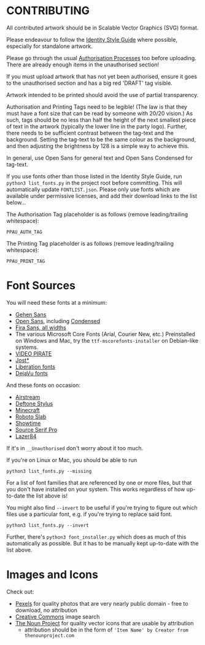 # CONTRIBUTING

All contributed artwork should be in Scalable Vector Graphics (SVG) format.

Please endeavour to follow the [Identity Style Guide](https://pirateparty.org.au/wiki/Identity_Style_Guide) where possible, especially for standalone artwork.

Please go through the usual [Authorisation Processes](https://pirateparty.org.au/wiki/Authorisation_processes) too before uploading. There are already enough items in the unauthorised section!

If you must upload artwork that has not yet been authorised, ensure it goes to the unauthorised section and has a big red 'DRAFT' tag visible.

Artwork intended to be printed should avoid the use of partial transparency.

Authorisation and Printing Tags need to be legible! (The law is that they must have a font size that can be read by someone with 20/20 vision.) As such, tags should be no less than half the height of the next smallest piece of text in the artwork (typically the lower line in the party logo). Further, there needs to be sufficient contrast between the tag-text and the background. Setting the tag-text to be the same colour as the background, and then adjusting the brightness by 128 is a simple way to achieve this.

In general, use Open Sans for general text and Open Sans Condensed for tag-text.

If you use fonts other than those listed in the Identity Style Guide, run `python3 list_fonts.py` in the project root before committing. This will automatically update `FONTLIST.json`. Please only use fonts which are available under permissive licenses, and add their download links to the list below...

The Authorisation Tag placeholder is as follows (remove leading/trailing whitespace):

    PPAU_AUTH_TAG

The Printing Tag placeholder is as follows (remove leading/trailing whitespace):

    PPAU_PRINT_TAG


# Font Sources

You will need these fonts at a minimum:

* [Gehen Sans](https://github.com/ppau/gehen-fonts/raw/gh-pages/gehen-sans-otf-0.4.tar.gz)
* [Open Sans](https://fonts.google.com/download?family=Open%20Sans), including [Condensed](https://fonts.google.com/download?family=Open%20Sans%20Condensed)
* [Fira Sans, all widths](https://bboxtype.com/downloads/Fira/Download_Folder_FiraSans_4301.zip)
* The various Microsoft Core Fonts (Arial, Courier New, etc.) Preinstalled on Windows and Mac, try the `ttf-mscorefonts-installer` on Debian-like systems.
* [VIDEO PIRATE](https://www.ffonts.net/VIDEO-PIRATE.font.zip)
* [Jost*](https://indestructibletype.com/Jost.zip)
* [Liberation fonts](https://github.com/liberationfonts/liberation-fonts/files/4743886/liberation-fonts-ttf-2.1.1.tar.gz)
* [DejaVu fonts](http://sourceforge.net/projects/dejavu/files/dejavu/2.37/dejavu-fonts-ttf-2.37.zip)

And these fonts on occasion:

* [Airstream](https://dl.dafont.com/dl/?f=airstream)
* [Deftone Stylus](https://dl.dafont.com/dl/?f=deftone_stylus)
* [Minecraft](https://dl.dafont.com/dl/?f=minecraft)
* [Roboto Slab](https://fonts.google.com/download?family=Roboto%20Slab)
* [Showtime](https://dl.dafont.com/dl/?f=showtime)
* [Source Serif Pro](https://github.com/adobe-fonts/source-serif-pro/releases/download/3.001R/source-serif-pro-3.001R.zip)
* [Lazer84](https://dl.dafont.com/dl/?f=lazer84)


If it's in `__Unauthorised` don't worry about it too much.

If you're on Linux or Mac, you should be able to run

    python3 list_fonts.py --missing

For a list of font families that are referenced by one or more files, but that you don't have installed on your system. This works regardless of how up-to-date the list above is!

You might also find `--invert` to be useful if you're trying to figure out which files use a particular font, e.g. if you're trying to replace said font.

    python3 list_fonts.py --invert

Further, there's `python3 font_installer.py` which does as much of this automatically as possible. But it has to be manually kept up-to-date with the list above.

# Images and Icons

Check out:

* [Pexels](https://www.pexels.com) for quality photos that are very nearly public domain - free to download, no attribution
* [Creative Commons](https://search.creativecommons.org/) image search
* [The Noun Project](https://thenounproject.com/) for quality vector icons that are usable by attribution
  * attribution should be in the form of `'Item Name' by Creator from thenounproject.com`
